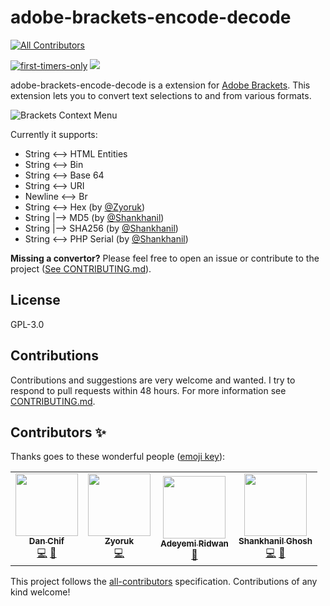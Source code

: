 adobe-brackets-encode-decode
=========

<!-- ALL-CONTRIBUTORS-BADGE:START - Do not remove or modify this section -->
[![All Contributors](https://img.shields.io/badge/all_contributors-4-orange.svg?style=flat-square)](#contributors-)
<!-- ALL-CONTRIBUTORS-BADGE:END -->
[![first-timers-only](https://img.shields.io/badge/first--timers--only-friendly-blue.svg?style=flat-square)](https://www.firsttimersonly.com/)
[<img src="https://img.shields.io/badge/slack-@ossenthusiasts-brown.svg?logo=slack">](https://ossenthusiasts.slack.com/archives/C01391X0B4K)

adobe-brackets-encode-decode is a extension for [Adobe Brackets](https://brackets.io
). This extension lets you to convert text selections to and from various formats.

![Brackets Context Menu](https://raw.githubusercontent.com/nadchif/adobe-brackets-encode-decode/master/screenshots/contextmenu.png)

Currently it supports:
* String <--> HTML Entities
* String <--> Bin
* String <--> Base 64
* String <--> URI
* Newline <--> Br
* String <--> Hex (by [@Zyoruk](https://github.com/Zyoruk))
* String |--> MD5 (by [@Shankhanil](https://github.com/Shankhanil))
* String |--> SHA256 (by [@Shankhanil](https://github.com/Shankhanil))
* String <--> PHP Serial (by [@Shankhanil](https://github.com/Shankhanil))

**Missing a convertor?** Please feel free to open an issue or contribute to the project  ([See CONTRIBUTING.md](https://github.com/nadchif/adobe-brackets-encode-decode/blob/master/CONTRIBUTING.md)).



## License

GPL-3.0

## Contributions
Contributions and suggestions are very welcome and wanted. I try to respond to pull requests within 48 hours. For more information see [CONTRIBUTING.md](https://github.com/nadchif/adobe-brackets-encode-decode/blob/master/CONTRIBUTING.md).

## Contributors ✨

Thanks goes to these wonderful people ([emoji key](https://allcontributors.org/docs/en/emoji-key)):

<!-- ALL-CONTRIBUTORS-LIST:START - Do not remove or modify this section -->
<!-- prettier-ignore-start -->
<!-- markdownlint-disable -->
<table>
  <tr>
    <td align="center"><a href="http://aboutchif.com"><img src="https://avatars0.githubusercontent.com/u/47924887?v=4" width="100px;" alt=""/><br /><sub><b>Dan Chif</b></sub></a><br /><a href="https://github.com/nadchif/adobe-brackets-encode-decode/commits?author=nadchif" title="Code">💻</a> <a href="#maintenance-nadchif" title="Maintenance">🚧</a></td>
    <td align="center"><a href="https://github.com/Zyoruk"><img src="https://avatars1.githubusercontent.com/u/5423712?v=4" width="100px;" alt=""/><br /><sub><b>Zyoruk</b></sub></a><br /><a href="https://github.com/nadchif/adobe-brackets-encode-decode/commits?author=Zyoruk" title="Code">💻</a></td>
    <td align="center"><a href="https://github.com/profread"><img src="https://avatars2.githubusercontent.com/u/33536542?v=4" width="100px;" alt=""/><br /><sub><b>Adeyemi Ridwan</b></sub></a><br /><a href="https://github.com/nadchif/adobe-brackets-encode-decode/commits?author=profread" title="Documentation">📖</a></td>
    <td align="center"><a href="https://github.com/Shankhanil"><img src="https://avatars0.githubusercontent.com/u/17963889?v=4" width="100px;" alt=""/><br /><sub><b>Shankhanil Ghosh</b></sub></a><br /><a href="https://github.com/nadchif/adobe-brackets-encode-decode/commits?author=Shankhanil" title="Code">💻</a> <a href="#ideas-Shankhanil" title="Ideas, Planning, & Feedback">🤔</a></td>
  </tr>
</table>

<!-- markdownlint-enable -->
<!-- prettier-ignore-end -->
<!-- ALL-CONTRIBUTORS-LIST:END -->

This project follows the [all-contributors](https://github.com/all-contributors/all-contributors) specification. Contributions of any kind welcome!
